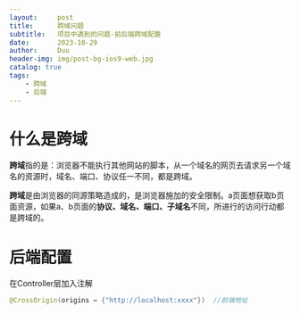 ```yaml
---
layout:     post
title:      跨域问题
subtitle:   项目中遇到的问题-前后端跨域配置
date:       2023-10-29
author:     Duu
header-img: img/post-bg-ios9-web.jpg
catalog: true
tags:
    - 跨域
    - 后端
---
```


# 什么是跨域

**跨域**指的是：浏览器不能执行其他网站的脚本，从一个域名的网页去请求另一个域名的资源时，域名、端口、协议任一不同，都是跨域。

**跨域**是由浏览器的同源策略造成的，是浏览器施加的安全限制。a页面想获取b页面资源，如果a、b页面的**协议、域名、端口、子域名**不同，所进行的访问行动都是跨域的。

# 后端配置

在Controller层加入注解
```java
@CrossOrigin(origins = {"http://localhost:xxxx"})  //前端地址
```

